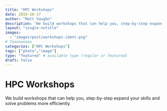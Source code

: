 ```yaml
---
title: "HPC Workshops"
date: 2019-10-17
author: "Matt Vaughn"
description: "We build workshops that can help you, step-by-step expand your skills and solve problems more efficiently."
layout: "single-notitle"
images:
  - "images/post/workshops-ident.png"
# Taxonomies
categories: ["HPC Workshops"]
tags: ["photo","image"]
type: "featured" # available type (regular or featured)
draft: false
---
```


# HPC Workshops

We build workshops that can help you, step-by-step expand your skills and solve problems more efficiently.